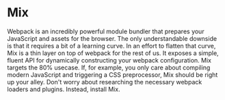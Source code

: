 # Mix
Webpack is an incredibly powerful module bundler that prepares your JavaScript and assets for the browser. The only understandable downside is that it requires a bit of a learning curve.  In an effort to flatten that curve, Mix is a thin layer on top of webpack for the rest of us. It exposes a simple, fluent API for dynamically constructing your webpack configuration.  Mix targets the 80% usecase. If, for example, you only care about compiling modern JavaScript and triggering a CSS preprocessor, Mix should be right up your alley. Don't worry about researching the necessary webpack loaders and plugins. Instead, install Mix.
